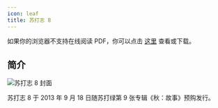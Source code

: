 ```yaml
---
icon: leaf
title: 苏打志 8
---
```


<PDF url="/pdf/sodazine8.pdf" />

如果你的浏览器不支持在线阅读 PDF，你可以点击 [这里](/pdf/sodazine8.pdf) 查看或下载。

## 简介

![苏打志 8 封面](https://cdn.jsdelivr.net/gh/kaluojushi/sodaguide@picbed/resources/sodazine/8.jpg)

苏打志 8 于 2013 年 9 月 18 日随苏打绿第 9 张专辑《秋：故事》预购发行。
